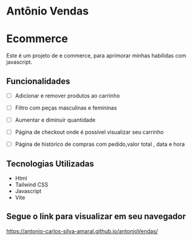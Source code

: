 # Antônio Vendas

# Ecommerce

Este é um projeto de e commerce, para aprimorar minhas habilidas com javascript.

## Funcionalidades

- [ ] Adicionar e remover produtos ao carrinho
- [ ] Filtro com peças masculinas e femininas
- [ ] Aumentar e diminuir quantidade
- [ ] Página de checkout onde é possível visualizar seu carrinho
- [ ] Página de histórico de compras com pedido,valor total , data e hora



## Tecnologias Utilizadas

- Html
- Tailwind CSS
- Javascript
- Vite

## Segue o link para visualizar em seu navegador 

https://antonio-carlos-silva-amaral.github.io/antonioVendas/
